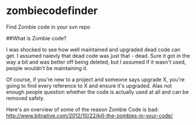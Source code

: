 # zombiecodefinder
Find Zombie code in your svn repo

##What is Zombie code?

I was shocked to see how well maintained and upgraded dead code can get. I assumed naievly that dead code was just that - dead. 
Sure it got in the way a bit and was better off being deleted, but I assumed if it wasn't used, people wouldn't be maintaining it.

Of course, if you're new to a project and someone says upgrade X, you're going to find every reference to X and ensure it's upgraded. 
Alas not enough people question whether the code is actually used at all and can be removed safely.

Here's an overview of some of the reason Zombie Code is bad:
http://www.bitnative.com/2012/10/22/kill-the-zombies-in-your-code/

